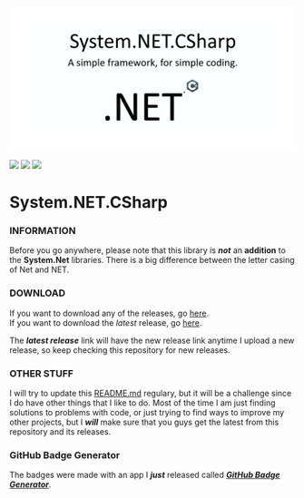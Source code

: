![](system.NET.csharp_logo.png)

[![](https://img.shields.io/badge/build-stable-success)](#)
[![](https://img.shields.io/badge/version-1.1.1-orange)](https://github.com/sh4d0w4RCH3R415/System.NET.CSharp/releases/1.1.1/)
[![](https://img.shields.io/badge/release-1.1.1--download-orange)](https://github.com/sh4d0w4RCH3R415/System.NET.CSharp/releases/download/1.1.1/System.NET.CSharp.dll)

# System.NET.CSharp
### INFORMATION
Before you go anywhere, please note that this library is ***not*** an **addition** to the **System.Net** libraries.
There is a big difference between the letter casing of Net and NET.

### DOWNLOAD
If you want to download any of the releases, go [here](https://github.com/sh4d0w4RCH3R415/System.NET.CSharp/releases/).<br/>
If you want to download the *latest* release, go [here](https://github.com/sh4d0w4RCH3R415/System.NET.CSharp/releases/1.1.1).

The ***latest release*** link will have the new release link anytime I upload a new release, so keep checking this repository for new releases.

### OTHER STUFF
I will try to update this [README.md](https://github.com/sh4d0w4RCH3R415/System.NET.CSharp/blob/master/README.md) regulary, but it will be a challenge since I do have other things that I like to do.
Most of the time I am just finding solutions to problems with code, or just trying to find ways to improve my other projects, but I ***will*** make sure that you guys get the
latest from this repository and its releases.

### GitHub Badge Generator
The badges were made with an app I ***just*** released called [***GitHub Badge Generator***](https://github.com/sh4d0w4RCH3R415/GitHub-Badge-Generator/releases/free-download/).
